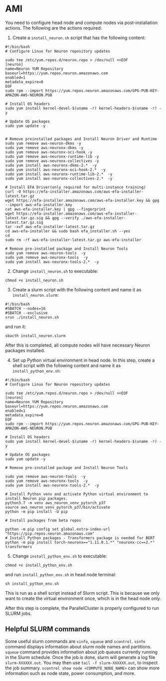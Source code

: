 # AMI 

You need to configure head node and compute nodes via post-installation actions. The following are the actions required:

1. Create a `install_neuron.sh` script that has the following content:

```
#!/bin/bash
# Configure Linux for Neuron repository updates

sudo tee /etc/yum.repos.d/neuron.repo > /dev/null <<EOF
[neuron]
name=Neuron YUM Repository
baseurl=https://yum.repos.neuron.amazonaws.com
enabled=1
metadata_expire=0
EOF
sudo rpm --import https://yum.repos.neuron.amazonaws.com/GPG-PUB-KEY-AMAZON-AWS-NEURON.PUB

# Install OS headers
sudo yum install kernel-devel-$(uname -r) kernel-headers-$(uname -r) -y

# Update OS packages
sudo yum update -y


# Remove preinstalled packages and Install Neuron Driver and Runtime
sudo yum remove aws-neuron-dkms -y
sudo yum remove aws-neuronx-dkms -y
sudo yum remove aws-neuronx-oci-hook -y
sudo yum remove aws-neuronx-runtime-lib -y
sudo yum remove aws-neuronx-collectives -y
sudo yum install aws-neuronx-dkms-2.*  -y
sudo yum install aws-neuronx-oci-hook-2.*  -y
sudo yum install aws-neuronx-runtime-lib-2.*  -y
sudo yum install aws-neuronx-collectives-2.*  -y

# Install EFA Driver(only required for multi-instance training)
curl -O https://efa-installer.amazonaws.com/aws-efa-installer-latest.tar.gz
wget https://efa-installer.amazonaws.com/aws-efa-installer.key && gpg --import aws-efa-installer.key
cat aws-efa-installer.key | gpg --fingerprint
wget https://efa-installer.amazonaws.com/aws-efa-installer-latest.tar.gz.sig && gpg --verify ./aws-efa-installer-latest.tar.gz.sig
tar -xvf aws-efa-installer-latest.tar.gz
cd aws-efa-installer && sudo bash efa_installer.sh --yes
cd
sudo rm -rf aws-efa-installer-latest.tar.gz aws-efa-installer

# Remove pre-installed package and Install Neuron Tools
sudo yum remove aws-neuron-tools  -y
sudo yum remove aws-neuronx-tools  -y
sudo yum install aws-neuronx-tools-2.*  -y
```

2. Change `install_neuron.sh` to executable:
```
chmod +x install_neuron.sh
```

3. Create a slurm script with the following content and name it as `install_neuron.slurm`:

```
#!/bin/bash
#SBATCH --nodes=16
#SBATCH --exclusive
srun ./install_neuron.sh
```

and run it:

```
sbacth install_neuron.slurm
```

After this is completed, all compute nodes will have necessary Neuron packages installed.

4. Set up Python virtual environment in head node. In this step, create a shell script with the following content and name it as `install_python_env.sh`:

```
#!/bin/bash
# Configure Linux for Neuron repository updates

sudo tee /etc/yum.repos.d/neuron.repo > /dev/null <<EOF
[neuron]
name=Neuron YUM Repository
baseurl=https://yum.repos.neuron.amazonaws.com
enabled=1
metadata_expire=0
EOF
sudo rpm --import https://yum.repos.neuron.amazonaws.com/GPG-PUB-KEY-AMAZON-AWS-NEURON.PUB

# Install OS headers
sudo yum install kernel-devel-$(uname -r) kernel-headers-$(uname -r) -y

# Update OS packages
sudo yum update -y

# Remove pre-installed package and Install Neuron Tools

sudo yum remove aws-neuron-tools  -y
sudo yum remove aws-neuronx-tools  -y
sudo yum install aws-neuronx-tools-2.*  -y

# Install Python venv and activate Python virtual environment to install Neuron pip packages.
python3.7 -m venv aws_neuron_venv_pytorch_p37
source aws_neuron_venv_pytorch_p37/bin/activate
python -m pip install -U pip

# Install packages from beta repos

python -m pip config set global.extra-index-url "https://pip.repos.neuron.amazonaws.com"
# Install Python packages - Transformers package is needed for BERT
python -m pip install torch-neuronx=="1.11.0.1.*" "neuronx-cc==2.*" transformers
```

5. Change `install_python_env.sh` to executable:
```
chmod +x install_python_env.sh
```
and run `install_python_env.sh` in head node terminal:
```
sh install_python_env.sh
```
This is run as a shell script instead of Slurm script. This is because we only want to create the virtual environment once, which is in the head node only. 

After this step is complete, the ParallelCluster is properly configured to run SLURM jobs.


## Helpful SLURM commands
Some useful slurm commands are `sinfo`,  `squeue` and `scontrol`. `sinfo` command displays information about slurm node names and partitions. `squeue` command provides information about job queues currently running in the Slurm schedule. Once the job is done, slurm will generate a log file `slurm-XXXXXX.out`. You may then use `tail -f slurm-XXXXXX.out`, to inspect the job summary. `scontrol show node <COMPUTE_NODE_NAME>` can show more information such as node state, power consumption, and more.